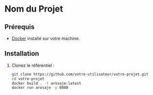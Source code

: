 # Nom du Projet



## Prérequis

- [Docker](https://www.docker.com/) installé sur votre machine.

## Installation

1. Clonez le référentiel :

   ```bash
   git clone https://github.com/votre-utilisateur/votre-projet.git
   cd votre-projet
   docker build . -t arosaje:latest 
   docker run arosaje -p 8080
